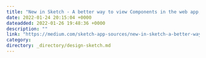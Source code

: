 ```yaml
---
title: "New in Sketch - A better way to view Components in the web app, faster font embedding and more"
date: 2022-01-24 20:15:04 +0000
dateadded: 2022-01-26 19:48:36 +0000
description: ""
link: "https://medium.com/sketch-app-sources/new-in-sketch-a-better-way-to-view-components-in-the-web-app-faster-font-embedding-and-more-42e2c294372a?source=rss----d23119b14977---4"
category:
directory: _directory/design-sketch.md
---
```

